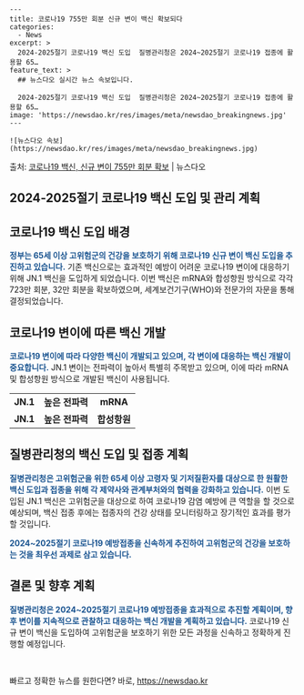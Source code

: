     ---
    title: 코로나19 755만 회분 신규 변이 백신 확보되다
    categories:
      - News
    excerpt: >
      2024-2025절기 코로나19 백신 도입  질병관리청은 2024~2025절기 코로나19 접종에 활용할 65…
    feature_text: >
      ## 뉴스다오 실시간 뉴스 속보입니다.
    
      2024-2025절기 코로나19 백신 도입  질병관리청은 2024~2025절기 코로나19 접종에 활용할 65…
    image: 'https://newsdao.kr/res/images/meta/newsdao_breakingnews.jpg'
    ---
    
    ![뉴스다오 속보](https://newsdao.kr/res/images/meta/newsdao_breakingnews.jpg)

<p>출처: <a href="https://newsdao.kr/4638" rel="dofollow">코로나19 백신, 신규 변이 755만 회분 확보</a> | 뉴스다오</p>

<h2>2024-2025절기 코로나19 백신 도입 및 관리 계획</h2>
<p data-ke-size="size16"></p>

<h2 data-ke-size="size26">코로나19 백신 도입 배경</h2>
<p><b><span style="color: #1a5490;">정부는 65세 이상 고위험군의 건강을 보호하기 위해 코로나19 신규 변이 백신 도입을 추진하고 있습니다.</span></b> 기존 백신으로는 효과적인 예방이 어려운 코로나19 변이에 대응하기 위해 JN.1 백신을 도입하게 되었습니다. 이번 백신은 mRNA와 합성항원 방식으로 각각 723만 회분, 32만 회분을 확보하였으며, 세계보건기구(WHO)와 전문가의 자문을 통해 결정되었습니다.</p>
<p data-ke-size="size16"></p>

<h2 data-ke-size="size26">코로나19 변이에 따른 백신 개발</h2>
<p><b><span style="color: #1a5490;">코로나19 변이에 따라 다양한 백신이 개발되고 있으며, 각 변이에 대응하는 백신 개발이 중요합니다.</span></b> JN.1 변이는 전파력이 높아서 특별히 주목받고 있으며, 이에 따라 mRNA 및 합성항원 방식으로 개발된 백신이 사용됩니다.</p>
<table>
	<tr>
		<td style="text-align: center; height: 17px;"><b>JN.1</b></td>
		<td style="text-align: center; height: 17px;"><b>높은 전파력</b></td>
		<td style="text-align: center; height: 17px;"><b>mRNA</b></td>
	</tr>
	<tr>
		<td style="text-align: center; height: 17px;"><b>JN.1</b></td>
		<td style="text-align: center; height: 17px;"><b>높은 전파력</b></td>
		<td style="text-align: center; height: 17px;"><b>합성항원</b></td>
	</tr>
</table>
<p data-ke-size="size16"></p>

<h2 data-ke-size="size26">질병관리청의 백신 도입 및 접종 계획</h2>
<p><b><span style="color: #1a5490;">질병관리청은 고위험군을 위한 65세 이상 고령자 및 기저질환자를 대상으로 한 원활한 백신 도입과 접종을 위해 각 제약사와 관계부처와의 협력을 강화하고 있습니다.</span></b> 이번 도입된 JN.1 백신은 고위험군을 대상으로 하여 코로나19 감염 예방에 큰 역할을 할 것으로 예상되며, 백신 접종 후에는 접종자의 건강 상태를 모니터링하고 장기적인 효과를 평가할 것입니다.</p>
<p><b><span style="color: #1a5490;">2024~2025절기 코로나19 예방접종을 신속하게 추진하여 고위험군의 건강을 보호하는 것을 최우선 과제로 삼고 있습니다.</span></b></p>
<p data-ke-size="size16"></p>

<h2 data-ke-size="size26">결론 및 향후 계획</h2>
<p><b><span style="color: #1a5490;">질병관리청은 2024~2025절기 코로나19 예방접종을 효과적으로 추진할 계획이며, 향후 변이를 지속적으로 관찰하고 대응하는 백신 개발을 계획하고 있습니다.</span></b> 코로나19 신규 변이 백신을 도입하여 고위험군을 보호하기 위한 모든 과정을 신속하고 정확하게 진행할 예정입니다.</p>
<p data-ke-size="size16"></p>

<p data-ke-size="size16">&nbsp;</p> 

빠르고 정확한 뉴스를 원한다면? 바로, <a href="https://newsdao.kr" rel="dofollow">https://newsdao.kr</a>


    
